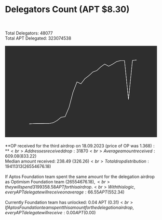 # Delegators Count (APT $8.30)<br><br>
Total Delegators: 48077<br>
Total APT Delegated: 323074538<br><br>
![Delegators Plot](delegators_plot.png)<br><br>
**OP received for the third airdrop on 18.09.2023 (price of OP was $1.368):**<br>
Addresses received drop: 31870<br>
Average amount received: 609.08 ($833.22)<br>
Median amount received: 238.49 ($326.26)<br>
Total drop distribution: 19411313 ($26554676.18)<br><br>
If Aptos Foundation team spent the same amount for the delegation airdrop as Optimism Foundation team ($26554676.18),<br>
they will spend 3199358.58 APT for this airdrop.<br>
With this logic, every APT delegate will receive on average: 66.55 APT ($552.34)<br><br>
Currently Foundation team has unlocked: 0.04 APT ($0.31)<br>
If Aptos Foundation team spent this amount for the delegation airdrop, every APT delegate will receive : 0.00 APT ($0.00)<br>
